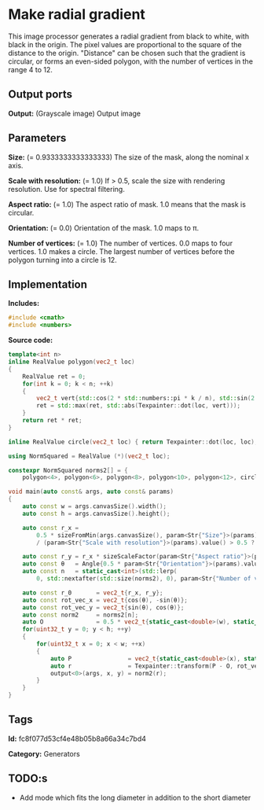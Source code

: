 # Make radial gradient

This image processor generates a radial gradient from black to white, with black in the origin. The pixel values are proportional to the square of the distance to the origin. "Distance" can be chosen such that the gradient is circular, or forms an even-sided polygon, with the number of vertices in the range 4 to 12.

## Output ports

__Output:__ (Grayscale image) Output image

## Parameters

__Size:__ (= 0.9333333333333333) The size of the mask, along the nominal x axis.

__Scale with resolution:__ (= 1.0) If > 0.5, scale the size with rendering resolution. Use for spectral filtering.

__Aspect ratio:__ (= 1.0) The aspect ratio of mask. 1.0 means that the mask is circular.

__Orientation:__ (= 0.0) Orientation of the mask. 1.0 maps to π.

__Number of vertices:__ (= 1.0) The number of vertices. 0.0 maps to four vertices. 1.0 makes a circle. The largest number of vertices before the polygon turning into a circle is 12.

## Implementation

__Includes:__ 

```c++
#include <cmath>
#include <numbers>
```

__Source code:__ 

```c++
template<int n>
inline RealValue polygon(vec2_t loc)
{
	RealValue ret = 0;
	for(int k = 0; k < n; ++k)
	{
		vec2_t vert{std::cos(2 * std::numbers::pi * k / n), std::sin(2 * std::numbers::pi * k / n)};
		ret = std::max(ret, std::abs(Texpainter::dot(loc, vert)));
	}
	return ret * ret;
}

inline RealValue circle(vec2_t loc) { return Texpainter::dot(loc, loc); }

using NormSquared = RealValue (*)(vec2_t loc);

constexpr NormSquared norms2[] = {
    polygon<4>, polygon<6>, polygon<8>, polygon<10>, polygon<12>, circle};

void main(auto const& args, auto const& params)
{
	auto const w = args.canvasSize().width();
	auto const h = args.canvasSize().height();

	auto const r_x =
	    0.5 * sizeFromMin(args.canvasSize(), param<Str{"Size"}>(params))
	    / (param<Str{"Scale with resolution"}>(params).value() > 0.5 ? args.resolution() : 1.0);

	auto const r_y = r_x * sizeScaleFactor(param<Str{"Aspect ratio"}>(params));
	auto const θ   = Angle{0.5 * param<Str{"Orientation"}>(params).value(), Angle::Turns{}};
	auto const n   = static_cast<int>(std::lerp(
        0, std::nextafter(std::size(norms2), 0), param<Str{"Number of vertices"}>(params).value()));

	auto const r_0       = vec2_t{r_x, r_y};
	auto const rot_vec_x = vec2_t{cos(θ), -sin(θ)};
	auto const rot_vec_y = vec2_t{sin(θ), cos(θ)};
	auto const norm2     = norms2[n];
	auto O               = 0.5 * vec2_t{static_cast<double>(w), static_cast<double>(h)};
	for(uint32_t y = 0; y < h; ++y)
	{
		for(uint32_t x = 0; x < w; ++x)
		{
			auto P                = vec2_t{static_cast<double>(x), static_cast<double>(y)};
			auto r                = Texpainter::transform(P - O, rot_vec_x, rot_vec_y) / r_0;
			output<0>(args, x, y) = norm2(r);
		}
	}
}
```

## Tags

__Id:__ fc8f077d53cf4e48b05b8a66a34c7bd4

__Category:__ Generators

## TODO:s

* Add mode which fits the long diameter in addition to the short diameter